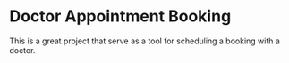 # Doctor Appointment Booking
 This is a great project that serve as a tool for scheduling a booking with a doctor.
